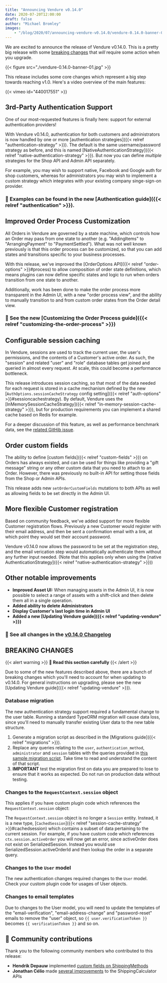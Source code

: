 ```yaml
---
title: "Announcing Vendure v0.14.0"
date: 2020-07-20T12:00:00
draft: false
author: "Michael Bromley"
images: 
    - "/blog/2020/07/announcing-vendure-v0.14.0/vendure-0.14.0-banner-01.jpg"
---
```


We are excited to announce the release of Vendure v0.14.0. This is a pretty big release with some [breaking changes](#breaking-changes) that _will_ require some action when you upgrade.

{{< figure src="./vendure-0.14.0-banner-01.jpg" >}}

This release includes some core changes which represent a big step towards reaching v1.0. Here's a video overview of the main features:

{{< vimeo id="440017551" >}}

## 3rd-Party Authentication Support

One of our most-requested features is finally here: support for external authentication providers! 

With Vendure v0.14.0, authentication for both customers and administrators is now handled by one or more [authentication strategies]({{< relref "authentication-strategy" >}}). The default is the same username/password strategy as before, and this is named [NativeAuthenticationStrategy]({{< relref "native-authentication-strategy" >}}). But now you can define _multiple_ strategies for the Shop API and Admin API separately. 

For example, you may wish to support native, Facebook and Google auth for shop customers, whereas for administrators you may wish to implement a custom strategy which integrates with your existing company singe-sign-on provider.

### 📖 Examples can be found in the new [Authentication guide]({{< relref "authentication" >}}).

## Improved Order Process Customization

All Orders in Vendure are governed by a state machine, which controls how an Order may pass from one state to another (e.g. "AddingItems" to "ArrangingPayment" to "PaymentSettled"). What was not well known previously is that this order process can be customized, so that you can add states and transitions specific to your business processes.

With this release, we've improved the [OrderOptions API]({{< relref "order-options" >}}#process) to allow composition of order state definitions, which means plugins can now define specific states and logic to run when orders transition from one state to another.

Additionally, work has been done to make the order process more transparent in the Admin UI, with a new "order process view", and the ability to manually transition to and from custom order states from the Order detail view.

### 📖 See the new [Customizing the Order Process guide]({{< relref "customizing-the-order-process" >}})

## Configurable session caching

In Vendure, sessions are used to track the current user, the user's permissions, and the contents of a Customer's active order. As such, the "session" and related "user" and "role" database tables get joined and queried in almost every request. At scale, this could become a performance bottleneck.

This release introduces session caching, so that most of the data needed for each request is stored in a cache mechanism defined by the new [`AuthOptions.sessionCacheStrategy` config setting]({{< relref "auth-options" >}}#sessioncachestrategy). By default, Vendure uses the [InMemorySessionCacheStrategy]({{< relref "in-memory-session-cache-strategy" >}}), but for production requirements you can implement a shared cache based on Redis for example.

For a deeper discussion of this feature, as well as performance benchmark data, see the [related GitHib issue](https://github.com/vendure-ecommerce/vendure/issues/394).

## Order custom fields

The ability to define [custom fields]({{< relref "custom-fields" >}}) on Orders has always existed, and can be used for things like providing a "gift message" string or any other custom data that you need to attach to an Order. However, there was previously no built-in API for setting those fields from the Shop or Admin APIs. 

This release adds new `setOrderCustomFields` mutations to both APIs as well as allowing fields to be set directly in the Admin UI.

## More flexible Customer registration

Based on community feedback, we've added support for more flexible Customer registration flows. Previously a new Customer would register with their email address, and then be sent a confirmation email with a link, at which point they would set their account password.

Vendure v0.14.0 now allows the password to be set at the registration step, and the email verication step would automatically authenticate them without any further input needed. (Note that this applies only when using the [native AuthenticationStrategy]({{< relref "native-authentication-strategy" >}}))

## Other notable improvements

* **Improved Asset UI:** When managing assets in the Admin UI, it is now possible to select a range of assets with a shift-click and then delete them all in a single operation.
* **Added ability to delete Administrators**
* **Display Customer's last login time in Admin UI**
* **Added a new [Updating Vendure guide]({{< relref "updating-vendure" >}})**

### 📖 See all changes in the [v0.14.0 Changelog](#)

## BREAKING CHANGES

{{< alert warning >}}
**🚧 Read this section carefully**
{{< /alert >}}


Due to some of the new features described above, there are a bunch of breaking changes which you'll need to account for when updating to v0.14.0. For general instructions on upgrading, please see the new [Updating Vendure guide]({{< relref "updating-vendure" >}}).

### Database migration

The new authentication strategy support required a fundamental change to the user table. Running a standard TypeORM migration will cause data loss, since you'll need to manually transfer existing User data to the new table structure. 

1. Generate a migration script as described in the [Migrations guide]({{< relref "migrations" >}}).
2. Replace any queries relating to the `user`, `authentication_method`, `administrator` and `session` tables with the queries provided in [this sample migration script](https://gist.github.com/michaelbromley/7b4c2acaa51ac540e26023736d08fe6c). Take time to read and understand the content of that script.
3. **IMPORTANT** test the migration first on data you are prepared to lose to ensure that it works as expected. Do not run on production data without testing.

### Changes to the `RequestContext.session` object

This applies if you have custom plugin code which references the `RequestContext.session` object:

The `RequestContext.session` object is no longer a `Session` entity. Instead, it is a new type, [`CachedSession`]({{< relref "session-cache-strategy" >}}#cachedsession) which contains a subset of data pertaining to the current session. For example, if you have custom code which references `ctx.session.activeOrder` you will now get an error, since activeOrder does not exist on SerializedSession. Instead you would use SerializedSession.activeOrderId and then lookup the order in a separate query.

### Changes to the `User` model

The new authentication changes required changes to the `User` model. Check your custom plugin code for usages of User objects.

### Changes to email templates

Due to changes to the User model, you will need to update the templates of the "email-verification", "email-address-change" and "password-reset" emails to remove the "user" object, so `{{ user.verificationToken }}` becomes `{{ verificationToken }}` and so on.

## 💪 Community contributions

Thank you to the following community members who contributed to this release:

* **Hendrik Depauw** implemented [custom fields on ShippingMethods](https://github.com/vendure-ecommerce/vendure/commit/fbc36ab9999cd69d9ff1e22377832b7122fdc939)
* **Jonathan Célio** made [several improvements](https://github.com/vendure-ecommerce/vendure/commit/d166c08963d60551a6918bb930a2c0d42dd843d0) to the ShippingCalculator APIs
